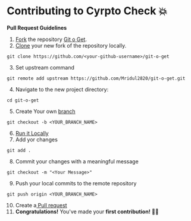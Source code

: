 # Contributing to Cyrpto Check 💥

**Pull Request Guidelines**

1. [Fork][fork-link] the repository [Git o Get](https://github.com/Mridul2820/git-o-get/fork).
2. [Clone][clone-link] your new fork of the repository locally.
```
git clone https://github.com/<your-github-username>/git-o-get
```
3. Set upstream command
```
git remote add upstream https://github.com/Mridul2820/git-o-get.git
```
4. Navigate to the new project directory:
```
cd git-o-get
```
5. Create Your own [branch][branch-link]
```
git checkout -b <YOUR_BRANCH_NAME>
```
6. [Run it Locally](https://github.com/Mridul2820/git-o-get#run-locally-)
7. Add yor changes
```
git add .
```
8. Commit your changes with a meaningful message
```
git checkout -m "<Your Message>"
```
9. Push your local commits to the remote repository
```
git push origin <YOUR_BRANCH_NAME>
```
10. Create a[ Pull request](pull-request)
11. **Congratulations!** You've made your **first contribution!** 🙌🏼

[repo-link]: <https://github.com/Mridul2820/git-o-get/fork>
[branch-link]: <http://guides.github.com/introduction/flow/>
[clone-link]: <https://help.github.com/articles/cloning-a-repository/>
[fork-link]: <http://guides.github.com/activities/forking/>
[syncing-link]: <https://help.github.com/articles/syncing-a-fork>
[pull-request]: <https://help.github.com/en/github/collaborating-with-issues-and-pull-requests/creating-a-pull-request/>
